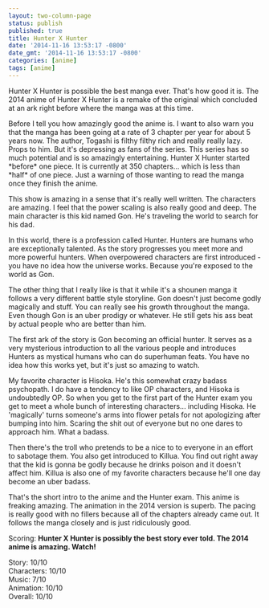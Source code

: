 ```yaml
---
layout: two-column-page
status: publish
published: true
title: Hunter X Hunter
date: '2014-11-16 13:53:17 -0800'
date_gmt: '2014-11-16 13:53:17 -0800'
categories: [anime]
tags: [anime]
---
```

<p>Hunter X Hunter is possible the best manga ever. That's how good it is. The 2014 anime of Hunter X Hunter is a remake of the original which concluded at an ark right before where the manga was at this time.</p>
<p>Before I tell you how amazingly good the anime is. I want to also warn you that the manga has been going at a rate of 3 chapter per year for about 5 years now. The author, Togashi is filthy filthy rich and really really lazy. Props to him. But it's depressing as fans of the series. This series has so much potential and is so amazingly entertaining. Hunter X Hunter started *before* one piece. It is currently at 350 chapters... which is less than *half* of one piece. Just a warning of those wanting to read the manga once they finish the anime.</p>
<p>This show is amazing in a sense that it's really well written. The characters are amazing. I feel that the power scaling is also really good and deep. The main character is this kid named Gon. He's traveling the world to search for his dad.</p>
<p>In this world, there is a profession called Hunter. Hunters are humans who are exceptionally talented. As the story progresses you meet more and more powerful hunters. When overpowered characters are first introduced - you have no idea how the universe works. Because you're exposed to the world as Gon.</p>
<p>The other thing that I really like is that it while it's a shounen manga it follows a very different battle style storyline. Gon doesn't just become godly magically and stuff. You can really see his growth throughout the manga. Even though Gon is an uber prodigy or whatever. He still gets his ass beat by actual people who are better than him.</p>
<p>The first ark of the story is Gon becoming an official hunter. It serves as a very mysterious introduction to all the various people and introduces Hunters as mystical humans who can do superhuman feats. You have no idea how this works yet, but it's just so amazing to watch.</p>
<p>My favorite character is Hisoka. He's this somewhat crazy badass psychopath. I do have a tendency to like OP characters, and Hisoka is undoubtedly OP. So when you get to the first part of the Hunter exam you get to meet a whole bunch of interesting characters... including Hisoka. He 'magically' turns someone's arms into flower petals for not apologizing after bumping into him. Scaring the shit out of everyone but no one dares to approach him. What a badass.</p>
<p>Then there's the troll who pretends to be a nice to to everyone in an effort to sabotage them. You also get introduced to Killua. You find out right away that the kid is gonna be godly because he drinks poison and it doesn't affect him. Killua is also one of my favorite characters because he'll one day become an uber badass.</p>
<p>That's the short intro to the anime and the Hunter exam. This anime is freaking amazing. The animation in the 2014 version is superb. The pacing is really good with no fillers because all of the chapters already came out. It follows the manga closely and is just ridiculously good.</p>
<p>Scoring: <strong>Hunter X Hunter is possibly the best story ever told. The 2014 anime is amazing. Watch!<br />
</strong></p>
<p>Story: 10&#47;10<br />
Characters: 10&#47;10<br />
Music: 7&#47;10<br />
Animation: 10&#47;10<br />
Overall: 10&#47;10</p>
